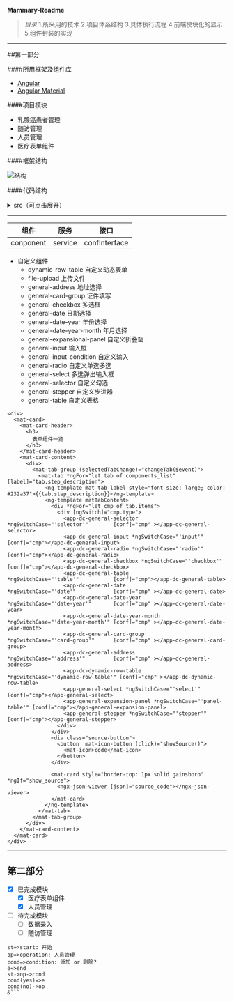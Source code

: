 **Mammary-Readme**
>*目录*
>1.所采用的技术
>2.项目体系结构
>3.具体执行流程
>4.前端模块化的显示
>5.组件封装的实现
----
##第一部分


####所用框架及组件库
* [Angular](https://angular.cn)
* [Angular Material](https://material.angular.io)

####项目模块

* 乳腺癌患者管理
* 随访管理
* 人员管理
* 医疗表单组件

####框架结构

![结构](https://img-blog.csdn.net/20171229104026472?watermark/2/text/aHR0cDovL2Jsb2cuY3Nkbi5uZXQvRWRpc29uXzAz/font/5a6L5L2T/fontsize/400/fill/I0JBQkFCMA==/dissolve/70/gravity/SouthEast "angualr结构")

####代码结构
<details>
<summary>src（可点击展开）</summary>
<details>
<summary>app-根组件</summary>
<details>
<summary>authentication-用户管理</summary>
</details>
<details>
<summary>core-底层服务</summary>
</details>
<details>
<summary>feedback-</summary>
</details>
<details>
<summary>follow-随访管理模块</summary>
</details>
<details>
<summary>generalcomponents-组件表单</summary>
</details>
<details>
<summary>personal-人员管理</summary>
</details>
<details>
<summary>setting-系统设置</summary>
</details>
<details>
<summary>layout-通用布局</summary>
</details>
<details>
<summary>shared-所有子系统共享</summary>
</details>
<details>
<summary>survey-患者信息管理</summary>
</details>
</details>
</details>

----



组件|服务|接口
---|:--:|:---:
conponent|service|confInterface

* 自定义组件
  * dynamic-row-table 自定义动态表单
  * file-upload 上传文件
  * general-address 地址选择
  * general-card-group 证件填写
  * general-checkbox 多选框
  * general-date 日期选择
  * general-date-year 年份选择
  * general-date-year-month  年月选择
  * general-expansional-panel 自定义折叠窗
  * general-input 输入框
  * general-input-condition 自定义输入
  * general-radio 自定义单选多选
  * general-select 多选弹出输入框
  * general-selector 自定义勾选
  * general-stepper 自定义步进器
  * general-table 自定义表格


```
<div>
  <mat-card>
    <mat-card-header>
      <h3>
        表单组件一览
      </h3>
    </mat-card-header>
    <mat-card-content>
      <div>
        <mat-tab-group (selectedTabChange)="changeTab($event)">
          <mat-tab *ngFor="let tab of components_list" [label]="tab.step_description">
            <ng-template mat-tab-label style="font-size: large; color: #232a37">{{tab.step_description}}</ng-template>
            <ng-template matTabContent>
              <div *ngFor="let cmp of tab.items">
                <div [ngSwitch]="cmp.type">
                  <app-dc-general-selector        *ngSwitchCase="'selector'"        [conf]="cmp" ></app-dc-general-selector>
                  <app-dc-general-input *ngSwitchCase="'input'" [conf]="cmp"></app-dc-general-input>
                  <app-dc-general-radio *ngSwitchCase="'radio'" [conf]="cmp"></app-dc-general-radio>
                  <app-dc-general-checkbox *ngSwitchCase="'checkbox'" [conf]="cmp"></app-dc-general-checkbox>
                  <app-dc-general-table           *ngSwitchCase="'table'"           [conf]="cmp"></app-dc-general-table>
                  <app-dc-general-date            *ngSwitchCase="'date'"            [conf]="cmp" ></app-dc-general-date>
                  <app-dc-general-date-year       *ngSwitchCase="'date-year'"       [conf]="cmp" ></app-dc-general-date-year>
                  <app-dc-general-date-year-month *ngSwitchCase="'date-year-month'" [conf]="cmp" ></app-dc-general-date-year-month>
                  <app-dc-general-card-group      *ngSwitchCase="'card-group'"      [conf]="cmp" ></app-dc-general-card-group>
                  <app-dc-general-address         *ngSwitchCase="'address'"         [conf]="cmp" ></app-dc-general-address>
                  <app-dc-dynamic-row-table       *ngSwitchCase="'dynamic-row-table'" [conf]="cmp" ></app-dc-dynamic-row-table>
                  <app-general-select *ngSwitchCase="'select'" [conf]="cmp"></app-general-select>
                  <app-general-expansion-panel *ngSwitchCase="'panel-table'" [conf]="cmp"></app-general-expansion-panel>
                  <app-general-stepper *ngSwitchCase="'stepper'" [conf]="cmp"></app-general-stepper>
                </div>
              </div>
              <div class="source-button">
                <button  mat-icon-button (click)="showSource()">
                  <mat-icon>code</mat-icon>
                </button>
              </div>

              <mat-card style="border-top: 1px solid gainsboro" *ngIf="show_source">
                <ngx-json-viewer [json]="source_code"></ngx-json-viewer>
              </mat-card>
            </ng-template>
          </mat-tab>
        </mat-tab-group>
      </div>
    </mat-card-content>
  </mat-card>
</div>

```

----

## 第二部分

- [x] 已完成模块
  - [x] 医疗表单组件
  - [x] 人员管理
- [ ] 待完成模块
  - [ ] 数据录入
  - [ ] 随访管理

```flow
st=>start: 开始
op=>operation: 人员管理
cond=>condition: 添加 or 删除?
e=>end
st->op->cond
cond(yes)=>e
cond(no)->op
&```

